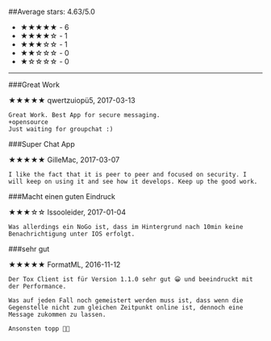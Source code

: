 ##Average stars: 4.63/5.0

- ★★★★★ - 6
- ★★★★☆ - 1
- ★★★☆☆ - 1
- ★★☆☆☆ - 0
- ★☆☆☆☆ - 0

---

###Great Work

★★★★★ qwertzuiopü5, 2017-03-13

```
Great Work. Best App for secure messaging. 
+opensource
Just waiting for groupchat :)
```

###Super Chat App

★★★★★ GilleMac, 2017-03-07

```
I like the fact that it is peer to peer and focused on security. I will keep on using it and see how it develops. Keep up the good work.
```

###Macht einen guten Eindruck

★★★☆☆ Issooleider, 2017-01-04

```
Was allerdings ein NoGo ist, dass im Hintergrund nach 10min keine Benachrichtigung unter IOS erfolgt.
```

###sehr gut

★★★★★ FormatML, 2016-11-12

```
Der Tox Client ist für Version 1.1.0 sehr gut 😀 und beeindruckt mit der Performance. 

Was auf jeden Fall noch gemeistert werden muss ist, dass wenn die Gegenstelle nicht zum gleichen Zeitpunkt online ist, dennoch eine Message zukommen zu lassen. 

Ansonsten topp 👍🏻
```

